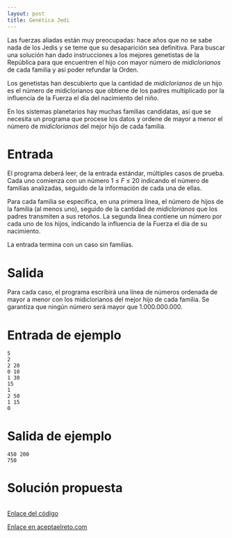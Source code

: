```yaml
---
layout: post
title: Genética Jedi
---
```


Las fuerzas aliadas están muy preocupadas: hace años que no se sabe nada de los Jedis y se teme que su desaparición sea definitiva. Para buscar una solución han dado instrucciones a los mejores genetistas de la República para que encuentren el hijo con mayor número de _midiclorianos_ de cada familia y así poder refundar la Orden.

Los genetistas han descubierto que la cantidad de _midiclorianos_ de un hijo es el número de midiclorianos que obtiene de los padres multiplicado por la influencia de la Fuerza el día del nacimiento del niño.

En los sistemas planetarios hay muchas familias candidatas, así que se necesita un programa que procese los datos y ordene de mayor a menor el número de _midiclorianos_ del mejor hijo de cada familia.

# Entrada

El programa deberá leer, de la entrada estándar, múltiples casos de prueba. Cada uno comienza con un número 1 ≤ _F_ ≤ 20 indicando el número de familias analizadas, seguido de la información de cada una de ellas.

Para cada familia se especifica, en una primera línea, el número de hijos de la familia (al menos uno), seguido de la cantidad de _midiclorianos_ que los padres transmiten a sus retoños. La segunda línea contiene un número por cada uno de los hijos, indicando la influencia de la Fuerza el día de su nacimiento.

La entrada termina con un caso sin familias.

# Salida

Para cada caso, el programa escribirá una línea de números ordenada de mayor a menor con los midiclorianos del mejor hijo de cada familia. Se garantiza que ningún número será mayor que 1.000.000.000.

# Entrada de ejemplo

```
5
2
2 20
0 10
1 30
15
1
2 50
1 15
0
```

# Salida de ejemplo

```
450 200
750
```
# Solución propuesta

``` python


```

[Enlace del código](https://github.com/israelem/aceptaelreto/blob/master/codes/2018-02-05-genetica.py)

[Enlace en aceptaelreto.com](https://www.aceptaelreto.com/problem/statement.php?id=431)
